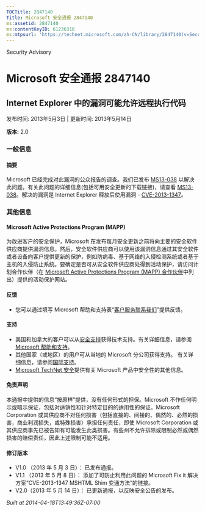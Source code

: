 ```yaml
---
TOCTitle: 2847140
Title: Microsoft 安全通报 2847140
ms:assetid: 2847140
ms:contentKeyID: 61236318
ms:mtpsurl: 'https://technet.microsoft.com/zh-CN/library/2847140(v=Security.10)'
---
```


Security Advisory

Microsoft 安全通报 2847140
==========================

Internet Explorer 中的漏洞可能允许远程执行代码
----------------------------------------------

发布时间: 2013年5月3日 | 更新时间: 2013年5月14日

**版本:** 2.0

### 一般信息

#### 摘要

Microsoft 已经完成对此漏洞的公众报告的调查。我们已发布 [MS13-038](http://go.microsoft.com/fwlink/?linkid=299892) 以解决此问题。有关此问题的详细信息(包括可用安全更新的下载链接)，请查看 [MS13-038](http://go.microsoft.com/fwlink/?linkid=299892)。解决的漏洞是 Internet Explorer 释放后使用漏洞 - [CVE-2013-1347](http://www.cve.mitre.org/cgi-bin/cvename.cgi?name=cve-2013-1347)。

### 其他信息

#### Microsoft Active Protections Program (MAPP)

为改进客户的安全保护，Microsoft 在发布每月安全更新之前将向主要的安全软件供应商提供漏洞信息。然后，安全软件供应商可以使用该漏洞信息通过其安全软件或者设备向客户提供更新的保护，例如防病毒、基于网络的入侵检测系统或者基于主机的入侵防止系统。要确定是否可从安全软件供应商处得到活动保护，请访问计划合作伙伴（在 [Microsoft Active Protections Program (MAPP) 合作伙伴](http://go.microsoft.com/fwlink/?linkid=215201)中列出）提供的活动保护网站。

#### 反馈

-   您可以通过填写 Microsoft 帮助和支持表“[客户服务联系我们](http://support.microsoft.com/kb/?scid=sw;en;1257&showpage=1&ws=technet&sd=tech)”提供反馈。

#### 支持

-   美国和加拿大的客户可以从[安全支持](http://go.microsoft.com/fwlink/?linkid=21131)获得技术支持。有关详细信息，请参阅[Microsoft 帮助和支持](http://support.microsoft.com/)。
-   其他国家（或地区）的用户可从当地的 Microsoft 分公司获得支持。 有关详细信息，请参阅[国际支持](http://go.microsoft.com/fwlink/?linkid=21155)。
-   [Microsoft TechNet 安全](http://go.microsoft.com/fwlink/?linkid=21132)提供有关 Microsoft 产品中安全性的其他信息。

#### 免责声明

本通报中提供的信息“按原样”提供，没有任何形式的担保。Microsoft 不作任何明示或暗示保证，包括对适销性和针对特定目的的适用性的保证。Microsoft Corporation 或其供应商不对任何损害（包括直接的、间接的、偶然的、必然的损害，商业利润损失，或特殊损害）承担任何责任，即使 Microsoft Corporation 或其供应商事先已被告知有可能发生此类损害。有些州不允许排除或限制必然或偶然损害的赔偿责任，因此上述限制可能不适用。

#### 修订版本

-   V1.0 （2013 年 5 月 3 日）： 已发布通报。
-   V1.1 （2013 年 5 月 8 日）： 添加了可防止利用此问题的 Microsoft Fix it 解决方案“CVE-2013-1347 MSHTML Shim 变通方法”的链接。
-   V2.0（2013 年 5 月 14 日）： 已更新通报，以反映安全公告的发布。

*Built at 2014-04-18T13:49:36Z-07:00*
